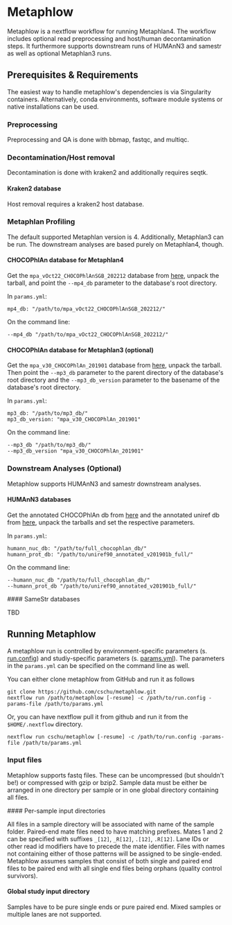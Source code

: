 # Metaphlow

Metaphlow is a nextflow workflow for running Metaphlan4. The workflow includes optional read preprocessing and host/human decontamination steps. It furthermore supports downstream runs of HUMAnN3 and samestr as well as optional Metaphlan3 runs. 

## Prerequisites & Requirements

The easiest way to handle metaphlow's dependencies is via Singularity containers. Alternatively, conda environments, software module systems or native installations can be used.

### Preprocessing

Preprocessing and QA is done with bbmap, fastqc, and multiqc.

### Decontamination/Host removal

Decontamination is done with kraken2 and additionally requires seqtk. 

#### Kraken2 database

Host removal requires a kraken2 host database.

### Metaphlan Profiling

The default supported Metaphlan version is 4. Additionally, Metaphlan3 can be run. The downstream analyses are based purely on Metaphlan4, though.

#### CHOCOPhlAn database for Metaphlan4

Get the `mpa_vOct22_CHOCOPhlAnSGB_202212` database from [here](http://cmprod1.cibio.unitn.it/biobakery4/metaphlan_databases/mpa_vOct22_CHOCOPhlAnSGB_202212.tar), unpack the tarball, and point the `--mp4_db` parameter to the database's root directory. 

In `params.yml`:

```
mp4_db: "/path/to/mpa_vOct22_CHOCOPhlAnSGB_202212/"
```

On the command line:

```
--mp4_db "/path/to/mpa_vOct22_CHOCOPhlAnSGB_202212/"
```

#### CHOCOPhlAn database for Metaphlan3 (optional)

Get the `mpa_v30_CHOCOPhlAn_201901` database from [here](), unpack the tarball. Then point the `--mp3_db` parameter to the parent directory of the database's root directory and the `--mp3_db_version` parameter to the basename of the database's root directory.

In `params.yml`:

```
mp3_db: "/path/to/mp3_db/"
mp3_db_version: "mpa_v30_CHOCOPhlAn_201901"
```

On the command line:

```
--mp3_db "/path/to/mp3_db/"
--mp3_db_version "mpa_v30_CHOCOPhlAn_201901"
```

### Downstream Analyses (Optional)

Metaphlow supports HUMAnN3 and samestr downstream analyses.

#### HUMAnN3 databases

  Get the annotated CHOCOPhlAn db from [here](http://huttenhower.sph.harvard.edu/humann_data/chocophlan/full_chocophlan.tar.gz) and the annotated uniref db from [here](http://huttenhower.sph.harvard.edu/humann_data/uniprot/uniref_annotated/uniref50_annotated_v201901b_full.tar.gz), unpack the tarballs and set the respective parameters.

  In `params.yml`:

```
humann_nuc_db: "/path/to/full_chocophlan_db/"
humann_prot_db: "/path/to/uniref90_annotated_v201901b_full/"
```

On the command line:

```
--humann_nuc_db "/path/to/full_chocophlan_db/"
--humann_prot_db "/path/to/uniref90_annotated_v201901b_full/"
```

#### SameStr databases

TBD


## Running Metaphlow

A metaphlow run is controlled by environment-specific parameters (s. [run.config](config/run.config)) and studiy-specific parameters (s. [params.yml](config/params.yml)). The parameters in the `params.yml` can be specified on the command line as well.

You can either clone metaphlow from GitHub and run it as follows

```
git clone https://github.com/cschu/metaphlow.git
nextflow run /path/to/metaphlow [-resume] -c /path/to/run.config -params-file /path/to/params.yml
```

Or, you can have nextflow pull it from github and run it from the `$HOME/.nextflow` directory.

```
nextflow run cschu/metaphlow [-resume] -c /path/to/run.config -params-file /path/to/params.yml
```

### Input files

Metaphlow supports fastq files. These can be uncompressed (but shouldn't be!) or compressed with gzip or bzip2. Sample data must be either be arranged in one directory per sample or in one global directory containing all files.

#### Per-sample input directories

All files in a sample directory will be associated with name of the sample folder. Paired-end mate files need to have matching prefixes. Mates 1 and 2 can be specified with suffixes `_[12]`, `_R[12]`, `.[12]`, `.R[12]`. Lane IDs or other read id modifiers have to precede the mate identifier. Files with names not containing either of those patterns will be assigned to be single-ended. Metaphlow assumes samples that consist of both single and paired end files to be paired end with all single end files being orphans (quality control survivors). 

#### Global study input directory

Samples have to be pure single ends or pure paired end. Mixed samples or multiple lanes are not supported.










